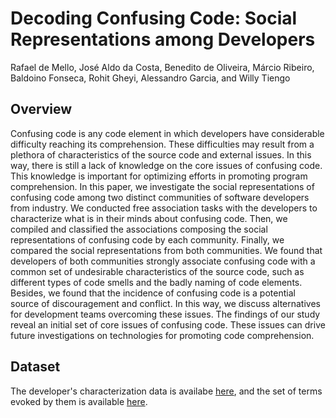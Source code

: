 # Decoding Confusing Code: Social Representations among Developers

Rafael de Mello, José Aldo da Costa, Benedito de Oliveira, Márcio Ribeiro, Baldoino Fonseca, Rohit Gheyi, Alessandro Garcia, and Willy Tiengo

## Overview

Confusing code is any code element in which developers have considerable difficulty reaching its comprehension. These difficulties may result from a plethora of characteristics of the source code and external issues. In this way, there is still a lack of knowledge on the core issues of confusing code. This knowledge is important for optimizing efforts in promoting program comprehension. In this paper, we investigate the social representations of confusing code among two distinct communities of software developers from industry. We conducted free association tasks with the developers to characterize what is in their minds about confusing code. Then, we compiled and classified the associations composing the social representations of confusing code by each community. Finally, we compared the social representations from both communities. We found that developers of both communities strongly associate confusing code with a common set of undesirable characteristics of the source code, such as different types of code smells and the badly naming of code elements. Besides, we found that the incidence of confusing code is a potential source of discouragement and conflict. In this way, we discuss alternatives for development teams overcoming these issues. The findings of our study reveal an initial set of core issues of confusing code. These issues can drive future investigations on technologies for promoting code comprehension.

## Dataset
The developer's characterization data is availabe <a href="https://github.com/josealdo/code-confusing/blob/master/Characterization%20Data.md">here</a>, and the set of terms evoked by them is available <a href="https://github.com/josealdo/code-confusing/blob/master/Terms%20Evoked.md">here</a>.

